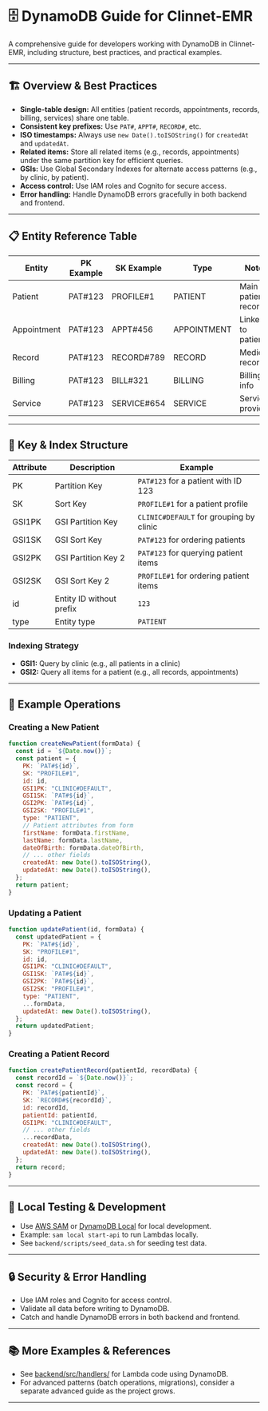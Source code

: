 # 🗄️ DynamoDB Guide for Clinnet-EMR

A comprehensive guide for developers working with DynamoDB in Clinnet-EMR, including structure, best practices, and practical examples.

---

## 🏗️ Overview & Best Practices

- **Single-table design:** All entities (patient records, appointments, records, billing, services) share one table.
- **Consistent key prefixes:** Use `PAT#`, `APPT#`, `RECORD#`, etc.
- **ISO timestamps:** Always use `new Date().toISOString()` for `createdAt` and `updatedAt`.
- **Related items:** Store all related items (e.g., records, appointments) under the same partition key for efficient queries.
- **GSIs:** Use Global Secondary Indexes for alternate access patterns (e.g., by clinic, by patient).
- **Access control:** Use IAM roles and Cognito for secure access.
- **Error handling:** Handle DynamoDB errors gracefully in both backend and frontend.

---

## 📋 Entity Reference Table

| Entity      | PK Example | SK Example  | Type        | Notes               |
| ----------- | ---------- | ----------- | ----------- | ------------------- |
| Patient     | PAT#123    | PROFILE#1   | PATIENT     | Main patient record |
| Appointment | PAT#123    | APPT#456    | APPOINTMENT | Linked to patient   |
| Record      | PAT#123    | RECORD#789  | RECORD      | Medical record      |
| Billing     | PAT#123    | BILL#321    | BILLING     | Billing info        |
| Service     | PAT#123    | SERVICE#654 | SERVICE     | Service provided    |

---

## 🔑 Key & Index Structure

| Attribute | Description              | Example                                 |
| --------- | ------------------------ | --------------------------------------- |
| PK        | Partition Key            | `PAT#123` for a patient with ID 123     |
| SK        | Sort Key                 | `PROFILE#1` for a patient profile       |
| GSI1PK    | GSI Partition Key        | `CLINIC#DEFAULT` for grouping by clinic |
| GSI1SK    | GSI Sort Key             | `PAT#123` for ordering patients         |
| GSI2PK    | GSI Partition Key 2      | `PAT#123` for querying patient items    |
| GSI2SK    | GSI Sort Key 2           | `PROFILE#1` for ordering patient items  |
| id        | Entity ID without prefix | `123`                                   |
| type      | Entity type              | `PATIENT`                               |

### Indexing Strategy

- **GSI1:** Query by clinic (e.g., all patients in a clinic)
- **GSI2:** Query all items for a patient (e.g., all records, appointments)

---

## 👤 Example Operations

### Creating a New Patient

```js
function createNewPatient(formData) {
  const id = `${Date.now()}`;
  const patient = {
    PK: `PAT#${id}`,
    SK: "PROFILE#1",
    id: id,
    GSI1PK: "CLINIC#DEFAULT",
    GSI1SK: `PAT#${id}`,
    GSI2PK: `PAT#${id}`,
    GSI2SK: "PROFILE#1",
    type: "PATIENT",
    // Patient attributes from form
    firstName: formData.firstName,
    lastName: formData.lastName,
    dateOfBirth: formData.dateOfBirth,
    // ... other fields
    createdAt: new Date().toISOString(),
    updatedAt: new Date().toISOString(),
  };
  return patient;
}
```

### Updating a Patient

```js
function updatePatient(id, formData) {
  const updatedPatient = {
    PK: `PAT#${id}`,
    SK: "PROFILE#1",
    id: id,
    GSI1PK: "CLINIC#DEFAULT",
    GSI1SK: `PAT#${id}`,
    GSI2PK: `PAT#${id}`,
    GSI2SK: "PROFILE#1",
    type: "PATIENT",
    ...formData,
    updatedAt: new Date().toISOString(),
  };
  return updatedPatient;
}
```

### Creating a Patient Record

```js
function createPatientRecord(patientId, recordData) {
  const recordId = `${Date.now()}`;
  const record = {
    PK: `PAT#${patientId}`,
    SK: `RECORD#${recordId}`,
    id: recordId,
    patientId: patientId,
    GSI1PK: "CLINIC#DEFAULT",
    // ... other fields
    ...recordData,
    createdAt: new Date().toISOString(),
    updatedAt: new Date().toISOString(),
  };
  return record;
}
```

---

## 🧪 Local Testing & Development

- Use [AWS SAM](https://docs.aws.amazon.com/serverless-application-model/latest/developerguide/serverless-sam-cli-install.html) or [DynamoDB Local](https://docs.aws.amazon.com/amazondynamodb/latest/developerguide/DynamoDBLocal.html) for local development.
- Example: `sam local start-api` to run Lambdas locally.
- See `backend/scripts/seed_data.sh` for seeding test data.

---

## 🔒 Security & Error Handling

- Use IAM roles and Cognito for access control.
- Validate all data before writing to DynamoDB.
- Catch and handle DynamoDB errors in both backend and frontend.

---

## 📚 More Examples & References

- See [backend/src/handlers/](../../../backend/src/handlers/) for Lambda code using DynamoDB.
- For advanced patterns (batch operations, migrations), consider a separate advanced guide as the project grows.

---
